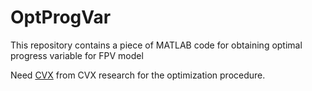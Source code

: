 # OptProgVar
This repository contains a piece of MATLAB code for obtaining optimal progress variable for FPV model 

Need [CVX](http://cvxr.com/cvx/) from CVX research for the optimization procedure.
